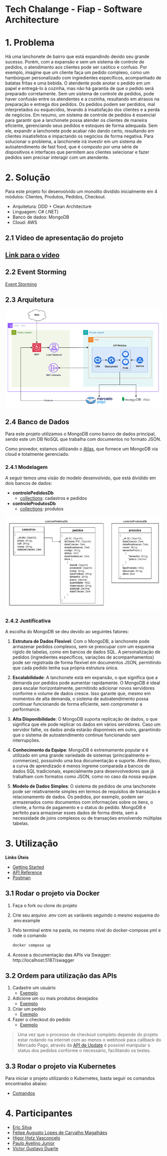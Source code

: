 # Tech Chalange - Fiap - Software Architecture

# 1. Problema
Há uma lanchonete de bairro que está expandindo devido seu grande sucesso. Porém, com a expansão e sem um sistema de controle de pedidos, o atendimento aos clientes pode ser caótico e confuso. Por exemplo, imagine que um cliente faça um pedido complexo, como um hambúrguer personalizado com ingredientes específicos, acompanhado de batatas fritas e uma bebida. O atendente pode anotar o pedido em um papel e entregá-lo à cozinha, mas não há garantia de que o pedido será preparado corretamente. Sem um sistema de controle de pedidos, pode haver confusão entre os atendentes e a cozinha, resultando em atrasos na preparação e entrega dos pedidos. Os pedidos podem ser perdidos, mal interpretados ou esquecidos, levando à insatisfação dos clientes e a perda de negócios. Em resumo, um sistema de controle de pedidos é essencial para garantir que a lanchonete possa atender os clientes de maneira eficiente, gerenciando seus pedidos e estoques de forma adequada. Sem ele, expandir a lanchonete pode acabar não dando certo, resultando em clientes insatisfeitos e impactando os negócios de forma negativa. Para solucionar o problema, a lanchonete irá investir em um sistema de autoatendimento de fast food, que é composto por uma série de dispositivos e interfaces que permitem aos clientes selecionar e fazer pedidos sem precisar interagir com um atendente.

# 2. Solução

Para este projeto foi desenvolvido um monolito dividido inicialmente em 4 módulos: Clientes, Produtos, Pedidos, Checkout.

- Arquitetura: DDD + Clean Architecture
- Linguagem: C# (.NET)
- Banco de dados: MongoDB
- Cloud: AWS

## 2.1 Vídeo de apresentação do projeto
## [Link para o vídeo](https://youtu.be/BmOhPfFHHNM?si=_AlrYWsA-HPdZXII)

## 2.2 Event Storming

[Event Storming](https://miro.com/app/board/uXjVKaMIl9E=/?share_link_id=532142133626)

## 2.3 Arquitetura

![Arquitetura](./assets/DesenhoArquiteturaFase2_v1.png)

## 2.4 Banco de Dados

Para este projeto utilizamos o MongoDB como banco de dados principal, sendo este um DB NoSQL que trabalha com documentos no formato JSON.

Como provedor, estamos utilizando o [Atlas](https://www.mongodb.com/pt-br/lp/cloud/atlas/try4), que fornece um MongoDB via cloud e totalmente gerenciado.

### 2.4.1 Modelagem

A seguir temos uma visão do modelo desenvolvido, que está dividido em dois bancos de dados:

- **controlePedidosDb**
    - <u>collections</u>: cadastros e pedidos
- **controleProdutosDb**
    -  <u>collections</u>: produtos

![Database](./assets/desenho-db.png)

### 2.4.2 Justificativa

A escolha do MongoDB se deu devido ao seguintes fatores:

1. **Estrutura de Dados Flexível**:
Com o MongoDB, a lanchonete pode armazenar pedidos complexos, sem se preocupar com um esquema rígido de tabelas, como em bancos de dados SQL. A personalização de pedidos (ingredientes específicos, variações de acompanhamentos) pode ser registrada de forma flexível em documentos JSON, permitindo que cada pedido tenha sua própria estrutura única.

2. **Escalabilidade**:
A lanchonete está em expansão, o que significa que a demanda por pedidos pode aumentar rapidamente. O MongoDB é ideal para escalar horizontalmente, permitindo adicionar novos servidores conforme o volume de dados cresce. Isso garante que, mesmo em momentos de alta demanda, o sistema de autoatendimento possa continuar funcionando de forma eficiente, sem comprometer a performance.

3. **Alta Disponibilidade**:
O MongoDB suporta replicação de dados, o que significa que ele pode replicar os dados em vários servidores. Caso um servidor falhe, os dados ainda estarão disponíveis em outro, garantindo que o sistema de autoatendimento continue funcionando sem interrupções.

4. **Conhecimento da Equipe**:
MongoDB é extremamente popular e é utilizado em uma grande variedade de sistemas (principalmente e-commerces), possuindo uma boa documentação e suporte. Além disso, a curva de aprendizado é menos íngreme comparada a bancos de dados SQL tradicionais, especialmente para desenvolvedores que já trabalham com formatos como JSON, como no caso da nossa equipe.

5. **Modelo de Dados Simples**:
O sistema de pedidos de uma lanchonete pode ser relativamente simples em termos de requisitos de transação e relacionamento de dados. Os pedidos, por exemplo, podem ser armazenados como documentos com informações sobre os itens, o cliente, a forma de pagamento e o status do pedido. MongoDB é perfeito para armazenar esses dados de forma direta, sem a necessidade de joins complexos ou de transações envolvendo múltiplas tabelas.

# 3. Utilização

**Links Úteis**

- [Getting Started](https://7soat-g28.apidocumentation.com/guide/getting-started)
- [API Reference](https://7soat-g28.apidocumentation.com/reference)
- [Postman](https://www.postman.com/altimetry-astronomer-96690638/workspace/tech-challenge-7soat)

## 3.1 Rodar o projeto via Docker

1. Faça o fork ou clone do projeto

2. Crie seu arquivo .env com as variáveis seguindo o mesmo esquema do .env.example

3. Pelo terminal entre na pasta, no mesmo nível do docker-compose.yml e rode o comando
    ```sh
    docker compose up
    ```
4. Acesse a documentação das APIs via Swagger: http://localhost:5187/swagger

## 3.2 Ordem para utilização das APIs

1. Cadastre um usuário
    - [Exemplo](https://www.postman.com/altimetry-astronomer-96690638/workspace/tech-challenge-7soat/request/34581742-a7f6b507-031d-403d-8e0f-4567707c3ffb?action=share&source=copy-link&creator=35038815&ctx=documentation)
2. Adicione um ou mais produtos desejados
    - [Exemplo](https://www.postman.com/altimetry-astronomer-96690638/workspace/tech-challenge-7soat/request/34581742-3492eb73-ae67-40ce-ad57-8ddabcf41281?action=share&source=copy-link&creator=35038815&ctx=documentation)
3. Criar um pedido
    - [Exemplo](https://www.postman.com/altimetry-astronomer-96690638/workspace/tech-challenge-7soat/request/34581742-d5bca302-9ce8-49b6-beac-5e35805b4f6b?action=share&source=copy-link&creator=35038815&ctx=documentation)
4. Fazer o checkout do pedido
    - [Exemplo](https://www.postman.com/altimetry-astronomer-96690638/workspace/tech-challenge-7soat/request/34581742-21c832f5-c6f2-4647-b04c-82f39e2c2007?action=share&source=copy-link&creator=35038815&ctx=documentation)

> Uma vez que o processo de checkout completo depende do projeto estar rodando na internet com ao menos o webhook para callback do Mercado Pago, através da [API de Update](https://www.postman.com/altimetry-astronomer-96690638/workspace/tech-challenge-7soat/request/34581742-f3e3fd97-0e61-4870-aa0d-476028c40db6?action=share&source=copy-link&creator=34581742&ctx=documentation) é possível manipular o status dos pedidos conforme o necessário, facilitando os testes.

## 3.3 Rodar o projeto via Kubernetes

Para iniciar o projeto utilizando o Kubernetes, basta seguir os comandos encontrados abaixo:
- [Comandos](./k8s/comandos.md)

# 4. Participantes

- [Eric Silva](https://github.com/ericdss)
- [Felipe Augusto Lopes de Carvalho Magalhães](https://github.com/ALCM-bit)
- [Higor Hotz Vasconcelo](https://github.com/highotz)
- [Paulo Avelino Junior](https://github.com/PauloAvelino)
- [Victor Gustavo Duarte](https://github.com/victorg-duarte)
